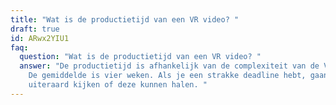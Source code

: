 ```yaml
---
title: "Wat is de productietijd van een VR video? "
draft: true
id: ARwx2YIU1
faq:
  question: "Wat is de productietijd van een VR video? "
  answer: "De productietijd is afhankelijk van de complexiteit van de VR-omgeving.
    De gemiddelde is vier weken. Als je een strakke deadline hebt, gaan we
    uiteraard kijken of deze kunnen halen. "
---
```

